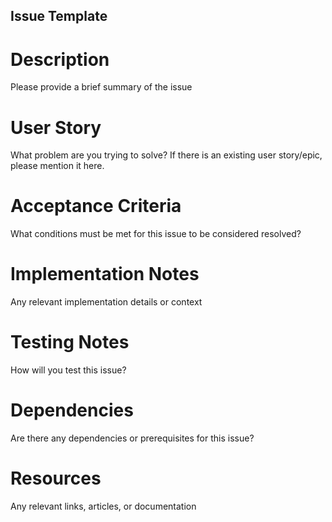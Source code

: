 ## Issue Template


# Description

Please provide a brief summary of the issue

# User Story

What problem are you trying to solve? If there is an existing user story/epic, please mention it here.

# Acceptance Criteria

What conditions must be met for this issue to be considered resolved?

# Implementation Notes

Any relevant implementation details or context

# Testing Notes

How will you test this issue?

# Dependencies

Are there any dependencies or prerequisites for this issue?

# Resources

Any relevant links, articles, or documentation
